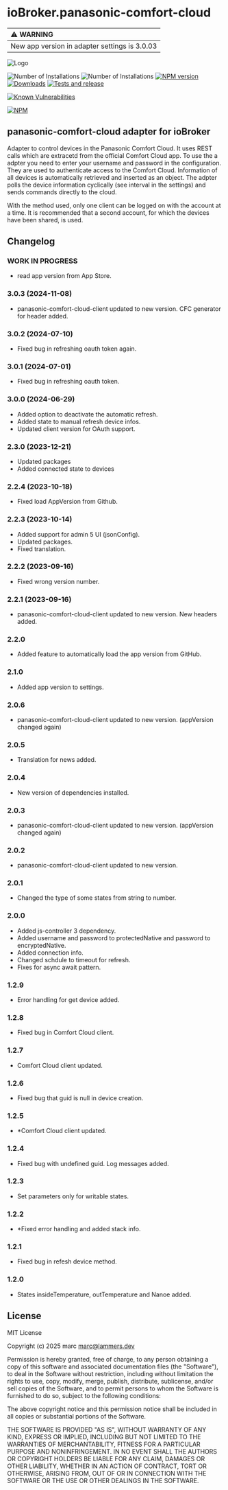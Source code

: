 # ioBroker.panasonic-comfort-cloud

| :warning: WARNING          |
|:---------------------------|
| New app version in adapter settings is 3.0.03      |

![Logo](admin/panasonic-comfort-cloud.png)

![Number of Installations](http://iobroker.live/badges/panasonic-comfort-cloud-installed.svg) ![Number of Installations](http://iobroker.live/badges/panasonic-comfort-cloud-stable.svg) [![NPM version](http://img.shields.io/npm/v/iobroker.panasonic-comfort-cloud.svg)](https://www.npmjs.com/package/iobroker.panasonic-comfort-cloud)
[![Downloads](https://img.shields.io/npm/dm/iobroker.panasonic-comfort-cloud.svg)](https://www.npmjs.com/package/iobroker.panasonic-comfort-cloud)
[![Tests and release](https://github.com//marc2016/ioBroker.panasonic-comfort-cloud/actions/workflows/test-and-release.yml/badge.svg)](https://www.npmjs.com/package/iobroker.panasonic-comfort-cloud)

[![Known Vulnerabilities](https://snyk.io/test/github/marc2016/ioBroker.panasonic-comfort-cloud/badge.svg)](https://snyk.io/test/github/marc2016/ioBroker.panasonic-comfort-cloud)

[![NPM](https://nodei.co/npm/iobroker.panasonic-comfort-cloud.png?downloads=true)](https://nodei.co/npm/iobroker.panasonic-comfort-cloud/)

## panasonic-comfort-cloud adapter for ioBroker

Adapter to control devices in the Panasonic Comfort Cloud. It uses REST calls which are extracetd from the official Comfort Cloud app.
To use the a adpter you need to enter your username and password in the configuration. They are used to authenticate access to the Comfort Cloud. Information of all devices is automatically retrieved and inserted as an object. The adpter polls the device information cyclically (see interval in the settings) and sends commands directly to the cloud.

With the method used, only one client can be logged on with the account at a time.
It is recommended that a second account, for which the devices have been shared, is used.

## Changelog

### **WORK IN PROGRESS**

* read app version from App Store.

### 3.0.3 (2024-11-08)

* panasonic-comfort-cloud-client updated to new version. CFC generator for header added.

### 3.0.2 (2024-07-10)

* Fixed bug in refreshing oauth token again.

### 3.0.1 (2024-07-01)

* Fixed bug in refreshing oauth token.

### 3.0.0 (2024-06-29)

* Added option to deactivate the automatic refresh.
* Added state to manual refresh device infos.
* Updated client version for OAuth support.

### 2.3.0 (2023-12-21)

* Updated packages
* Added connected state to devices

### 2.2.4 (2023-10-18)

* Fixed load AppVersion from Github.

### 2.2.3 (2023-10-14)

* Added support for admin 5 UI (jsonConfig).
* Updated packages.
* Fixed translation.

### 2.2.2 (2023-09-16)

* Fixed wrong version number.

### 2.2.1 (2023-09-16)

* panasonic-comfort-cloud-client updated to new version. New headers added.

### 2.2.0

* Added feature to automatically load the app version from GitHub.

### 2.1.0

* Added app version to settings.

### 2.0.6

* panasonic-comfort-cloud-client updated to new version. (appVersion changed again)

### 2.0.5

* Translation for news added.

### 2.0.4

* New version of dependencies installed.

### 2.0.3

* panasonic-comfort-cloud-client updated to new version. (appVersion changed again)

### 2.0.2

* panasonic-comfort-cloud-client updated to new version.

### 2.0.1

* Changed the type of some states from string to number.

### 2.0.0

* Added js-controller 3 dependency.
* Added username and password to protectedNative and password to encryptedNative.
* Added connection info.
* Changed schdule to timeout for refresh.
* Fixes for async await pattern.

### 1.2.9

* Error handling for get device added.

### 1.2.8

* Fixed bug in Comfort Cloud client.

### 1.2.7

* Comfort Cloud client updated.

### 1.2.6

* Fixed bug that guid is null in device creation.

### 1.2.5

* *Comfort Cloud client updated.

### 1.2.4

* Fixed bug with undefined guid. Log messages added.

### 1.2.3

* Set parameters only for writable states.

### 1.2.2

* *Fixed error handling and added stack info.

### 1.2.1

* Fixed bug in refesh device method.

### 1.2.0

* States insideTemperature, outTemperature and Nanoe added.

## License

MIT License

Copyright (c) 2025 marc <marc@lammers.dev>

Permission is hereby granted, free of charge, to any person obtaining a copy
of this software and associated documentation files (the "Software"), to deal
in the Software without restriction, including without limitation the rights
to use, copy, modify, merge, publish, distribute, sublicense, and/or sell
copies of the Software, and to permit persons to whom the Software is
furnished to do so, subject to the following conditions:

The above copyright notice and this permission notice shall be included in all
copies or substantial portions of the Software.

THE SOFTWARE IS PROVIDED "AS IS", WITHOUT WARRANTY OF ANY KIND, EXPRESS OR
IMPLIED, INCLUDING BUT NOT LIMITED TO THE WARRANTIES OF MERCHANTABILITY,
FITNESS FOR A PARTICULAR PURPOSE AND NONINFRINGEMENT. IN NO EVENT SHALL THE
AUTHORS OR COPYRIGHT HOLDERS BE LIABLE FOR ANY CLAIM, DAMAGES OR OTHER
LIABILITY, WHETHER IN AN ACTION OF CONTRACT, TORT OR OTHERWISE, ARISING FROM,
OUT OF OR IN CONNECTION WITH THE SOFTWARE OR THE USE OR OTHER DEALINGS IN THE
SOFTWARE.
